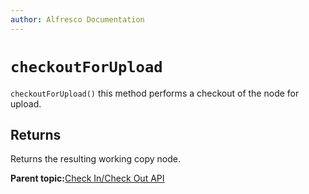 ```yaml
---
author: Alfresco Documentation
---
```


# `checkoutForUpload`

`checkoutForUpload()` this method performs a checkout of the node for upload.

## Returns

Returns the resulting working copy node.

**Parent topic:**[Check In/Check Out API](../references/API-JS-CheckInOut.md)

